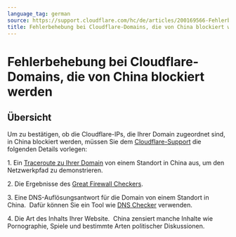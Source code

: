 ```yaml
---
language_tag: german
source: https://support.cloudflare.com/hc/de/articles/200169566-Fehlerbehebung-bei-Cloudflare-Domains-die-von-China-blockiert-werden
title: Fehlerbehebung bei Cloudflare-Domains, die von China blockiert werden 
---
```


# Fehlerbehebung bei Cloudflare-Domains, die von China blockiert werden 



## Übersicht

Um zu bestätigen, ob die Cloudflare-IPs, die Ihrer Domain zugeordnet sind, in China blockiert werden, müssen Sie dem [Cloudflare-Support](https://support.cloudflare.com/hc/articles/200172476) die folgenden Details vorlegen:

1\. Ein [Traceroute zu Ihrer Domain](http://support.cloudflare.com/entries/22050846-how-do-i-run-a-traceroute) von einem Standort in China aus, um den Netzwerkpfad zu demonstrieren. 

2\. Die Ergebnisse des [Great Firewall Checkers](http://www.greatfirewallofchina.org/).

3\. Eine DNS-Auflösungsantwort für die Domain von einem Standort in China.  Dafür können Sie ein Tool wie [DNS Checker](https://dnschecker.org/) verwenden.

4\. Die Art des Inhalts Ihrer Website.  China zensiert manche Inhalte wie Pornographie, Spiele und bestimmte Arten politischer Diskussionen.

